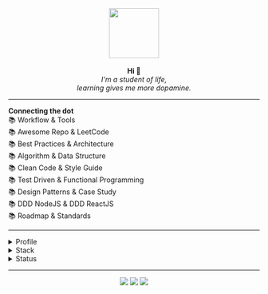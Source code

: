 
<div style="text-align:center;" align="center">
    <img src="https://avatars.githubusercontent.com/u/25216912?s=400&u=7c418155a7e26c2b9f9ce89e3dd5b3b95594f1a3&v=4" width="100" height="100"/>
</div>


<br>

<div align="center">
    <b>Hi &#128075;</b>
    <br>
    <i>I'm a student of life,<br>learning gives me more dopamine.</i>
</div>

<hr>

<div>
    <b>Connecting the dot</b>
    <div>
📚 Workflow & Tools <br>
📚 Awesome Repo & LeetCode <br>
📚 Best Practices & Architecture <br>
📚 Algorithm & Data Structure <br>
📚 Clean Code & Style Guide <br>
📚 Test Driven & Functional Programming <br>
📚 Design Patterns & Case Study <br>
📚 DDD NodeJS & DDD ReactJS <br>
       📚 Roadmap & Standards <br>
    </div>
</div>

<hr>

<div align="left">  
<details>
<summary>Profile</summary>
<br>

## Code

- [twitter](http://www.twitter.com/gema_naranyala)
- [dev](https://dev.to/fudzermifthakul)
- [medium](https://medium.com/@fudzer.m.huda)
- [stackoverflow](https://stackoverflow.com/users/8528576/fudzer-m-huda)

## Design

- [dribbble](https://dribbble.com/naranyala)
- [behance](https://www.behance.net/fudzermifthak)
- [codepen](https://codepen.io/naranyala)

</details>
</div>


<div align="left">  
<details>
<summary>Stack</summary>
<br>

- [awesome-shell](https://github.com/alebcay/awesome-shell)
- [the-art-of-command-line](https://github.com/jlevy/the-art-of-command-line)
- [awesome-bash](https://github.com/awesome-lists/awesome-bash)
- [pure-bash-bible](https://github.com/dylanaraps/pure-bash-bible)
- [modern-unix](https://github.com/ibraheemdev/modern-unix)
- [awesome-cheatsheets](https://github.com/LeCoupa/awesome-cheatsheets)
- [awesome-linux-software](https://github.com/luong-komorebi/Awesome-Linux-Software)

    
## Today Learning
<div align="left">
    <img src="https://img.shields.io/badge/UIKit.css-000000?logo=uikitcss&logoColor=white&style=for-the-badge" alt="UIKit.css">
    <img src="https://img.shields.io/badge/Astro-000000?logo=astro&logoColor=white&style=for-the-badge" alt="Astro">
    <img src="https://img.shields.io/badge/Vite-000000?logo=vite&logoColor=white&style=for-the-badge" alt="Vite">
    <img src="https://img.shields.io/badge/PostCSS-000000?logo=postcss&logoColor=white&style=for-the-badge" alt="PostCSS">
    <img src="https://img.shields.io/badge/Svelte-000000?logo=svelte&logoColor=white&style=for-the-badge" alt="Svelte">
    <img src="https://img.shields.io/badge/Electron-000000?logo=electron&logoColor=white&style=for-the-badge" alt="Electron">
    <img src="https://img.shields.io/badge/Chart.js-000000?logo=chart.js&logoColor=white&style=for-the-badge" alt="ChartJS">
    <img src="https://img.shields.io/badge/ApexCharts-000000?logo=apexcharts&logoColor=white&style=for-the-badge" alt="ApexCharts">
</div>
    
## Future Interest
<div align="left">
    <img src="https://img.shields.io/badge/Tailwind.css-000000?logo=tailwind.css&logoColor=white&style=for-the-badge" alt="Tailwind.css">
    <img src="https://img.shields.io/badge/TypeScript-000000?logo=typescript&logoColor=white&style=for-the-badge" alt="TypeScript">
    <img src="https://img.shields.io/badge/React-000000?logo=react&logoColor=white&style=for-the-badge" alt="React">
    <img src="https://img.shields.io/badge/D3.js-000000?logo=d3.js&logoColor=white&style=for-the-badge" alt="D3.js">
    <img src="https://img.shields.io/badge/ThreeJS-000000?logo=three.js&logoColor=white&style=for-the-badge" alt="ThreeJS">
    <img src="https://img.shields.io/badge/Tauri-000000?logo=tauri&logoColor=white&style=for-the-badge" alt="Tauri">
    <img src="https://img.shields.io/badge/SolidJS-000000?logo=solid.js&logoColor=white&style=for-the-badge" alt="SolidJS">
    <img src="https://img.shields.io/badge/Qwik-000000?logo=qwik&logoColor=white&style=for-the-badge" alt="Qwik">
</div>

</div>


<div align="left">  
<details>
<summary>Status</summary>
<br>

[![Naranyala's GitHub stats](https://github-readme-stats.vercel.app/api/top-langs/?username=naranyala&layout=compact&show_icons=true&hide_border=false&theme=github_light)](https://github.com/anuraghazra/github-readme-stats)

    
[![Naranyala's GitHub stats](https://github-readme-stats.vercel.app/api?username=naranyala&layout=compact&show_icons=true&hide_border=false&theme=github_light)](https://github.com/anuraghazra/github-readme-stats)

</details>
</div>

<hr>

<div align="center">
    <a href="http://twitter.com" target="_blank"><img src="https://img.shields.io/badge/Twitter-1DA1F2?style=for-the-badge&logo=twitter&logoColor=white"/></a>
    <a href="http://stackoverflow.com" target="_blank"><img src="https://img.shields.io/badge/Stack_Overflow-FE7A16?style=for-the-badge&logo=stack-overflow&logoColor=white"/></a>
    <a href="http://linkedin.com" target="_blank"><img src="https://img.shields.io/badge/LinkedIn-0077B5?style=for-the-badge&logo=linkedin&logoColor=white"/></a>
</div>




<!--
<div align="center">
    
|  X  |  Y  |  Z  |
| --- | --- | --- |
|  01011000  |  01011001  |  01011010  |
    
</div>
-->
